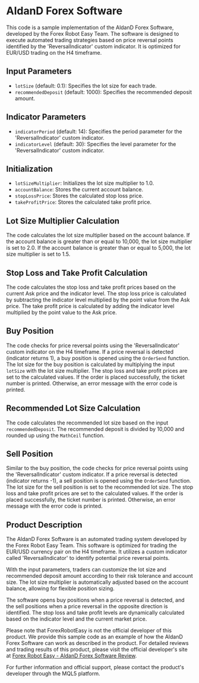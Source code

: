 # AldanD Forex Software

This code is a sample implementation of the AldanD Forex Software, developed by the Forex Robot Easy Team. The software is designed to execute automated trading strategies based on price reversal points identified by the 'ReversalIndicator' custom indicator. It is optimized for EUR/USD trading on the H4 timeframe.

## Input Parameters
- `lotSize` (default: 0.1): Specifies the lot size for each trade.
- `recommendedDeposit` (default: 1000): Specifies the recommended deposit amount.

## Indicator Parameters
- `indicatorPeriod` (default: 14): Specifies the period parameter for the 'ReversalIndicator' custom indicator.
- `indicatorLevel` (default: 30): Specifies the level parameter for the 'ReversalIndicator' custom indicator.

## Initialization
- `lotSizeMultiplier`: Initializes the lot size multiplier to 1.0.
- `accountBalance`: Stores the current account balance.
- `stopLossPrice`: Stores the calculated stop loss price.
- `takeProfitPrice`: Stores the calculated take profit price.

## Lot Size Multiplier Calculation
The code calculates the lot size multiplier based on the account balance. If the account balance is greater than or equal to 10,000, the lot size multiplier is set to 2.0. If the account balance is greater than or equal to 5,000, the lot size multiplier is set to 1.5.

## Stop Loss and Take Profit Calculation
The code calculates the stop loss and take profit prices based on the current Ask price and the indicator level. The stop loss price is calculated by subtracting the indicator level multiplied by the point value from the Ask price. The take profit price is calculated by adding the indicator level multiplied by the point value to the Ask price.

## Buy Position
The code checks for price reversal points using the 'ReversalIndicator' custom indicator on the H4 timeframe. If a price reversal is detected (indicator returns 1), a buy position is opened using the `OrderSend` function. The lot size for the buy position is calculated by multiplying the input `lotSize` with the lot size multiplier. The stop loss and take profit prices are set to the calculated values. If the order is placed successfully, the ticket number is printed. Otherwise, an error message with the error code is printed.

## Recommended Lot Size Calculation
The code calculates the recommended lot size based on the input `recommendedDeposit`. The recommended deposit is divided by 10,000 and rounded up using the `MathCeil` function.

## Sell Position
Similar to the buy position, the code checks for price reversal points using the 'ReversalIndicator' custom indicator. If a price reversal is detected (indicator returns -1), a sell position is opened using the `OrderSend` function. The lot size for the sell position is set to the recommended lot size. The stop loss and take profit prices are set to the calculated values. If the order is placed successfully, the ticket number is printed. Otherwise, an error message with the error code is printed.

## Product Description

The AldanD Forex Software is an automated trading system developed by the Forex Robot Easy Team. This software is optimized for trading the EUR/USD currency pair on the H4 timeframe. It utilizes a custom indicator called 'ReversalIndicator' to identify potential price reversal points.

With the input parameters, traders can customize the lot size and recommended deposit amount according to their risk tolerance and account size. The lot size multiplier is automatically adjusted based on the account balance, allowing for flexible position sizing.

The software opens buy positions when a price reversal is detected, and the sell positions when a price reversal in the opposite direction is identified. The stop loss and take profit levels are dynamically calculated based on the indicator level and the current market price.

Please note that ForexRobotEasy is not the official developer of this product. We provide this sample code as an example of how the AldanD Forex Software can work as described in the product. For detailed reviews and trading results of this product, please visit the official developer's site at [Forex Robot Easy - AldanD Forex Software Review](https://forexroboteasy.com/forex-robot-review/aldand-forex-software-review-optimal-for-eur-usd-h4-trading/).

For further information and official support, please contact the product's developer through the MQL5 platform.
